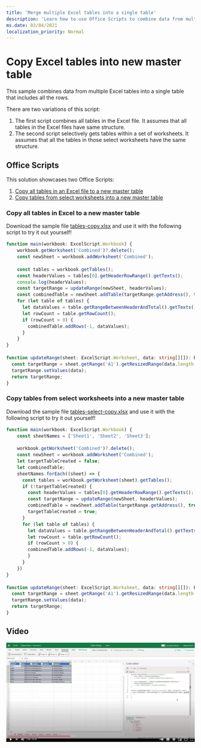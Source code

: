 ```yaml
---
title: 'Merge multiple Excel tables into a single table'
description: 'Learn how to use Office Scripts to combine data from multiple Excel tables into a single table.'
ms.date: 03/04/2021
localization_priority: Normal
---
```


# Copy Excel tables into new master table

This sample combines data from multiple Excel tables into a single table that includes all the rows.

There are two variations of this script:

1. The first script combines all tables in the Excel file. It assumes that all tables in the Excel files have same structure.
1. The second script selectively gets tables within a set of worksheets. It assumes that all the tables in those select worksheets have the same structure.

## Office Scripts

This solution showcases two Office Scripts:

1. [Copy all tables in an Excel file to a new master table](#copy-all-tables-in-excel-to-a-new-master-table)
1. [Copy tables from select worksheets into a new master table](#copy-tables-from-select-worksheets-into-a-new-master-table)

### Copy all tables in Excel to a new master table

Download the sample file <a href="tables-copy.xlsx">tables-copy.xlsx</a> and use it with the following script to try it out yourself!

```ts
function main(workbook: ExcelScript.Workbook) {
    workbook.getWorksheet('Combined')?.delete();
    const newSheet = workbook.addWorksheet('Combined');
    
    const tables = workbook.getTables();    
    const headerValues = tables[0].getHeaderRowRange().getTexts();
    console.log(headerValues);
    const targetRange = updateRange(newSheet, headerValues);
    const combinedTable = newSheet.addTable(targetRange.getAddress(), true);
    for (let table of tables) {      
      let dataValues = table.getRangeBetweenHeaderAndTotal().getTexts();
      let rowCount = table.getRowCount();
      if (rowCount > 0) {
        combinedTable.addRows(-1, dataValues);
      }
    }
}

function updateRange(sheet: ExcelScript.Worksheet, data: string[][]): ExcelScript.Range {
  const targetRange = sheet.getRange('A1').getResizedRange(data.length-1, data[0].length-1);
  targetRange.setValues(data);
  return targetRange;
}
```

### Copy tables from select worksheets into a new master table

Download the sample file <a href="tables-select-copy.xlsx">tables-select-copy.xlsx</a> and use it with the following script to try it out yourself!

```ts
function main(workbook: ExcelScript.Workbook) {
    const sheetNames = ['Sheet1', 'Sheet2', 'Sheet3'];
    
    workbook.getWorksheet('Combined')?.delete();
    const newSheet = workbook.addWorksheet('Combined');
    let targetTableCreated = false;
    let combinedTable;
    sheetNames.forEach((sheet) => {
      const tables = workbook.getWorksheet(sheet).getTables();
      if (!targetTableCreated) {
        const headerValues = tables[0].getHeaderRowRange().getTexts();
        const targetRange = updateRange(newSheet, headerValues);
        combinedTable = newSheet.addTable(targetRange.getAddress(), true);
        targetTableCreated = true;
      }      
      for (let table of tables) {
        let dataValues = table.getRangeBetweenHeaderAndTotal().getTexts();
        let rowCount = table.getRowCount();
        if (rowCount > 0) {
        combinedTable.addRows(-1, dataValues);
        }
      }
    })
}

function updateRange(sheet: ExcelScript.Worksheet, data: string[][]): ExcelScript.Range {
  const targetRange = sheet.getRange('A1').getResizedRange(data.length-1, data[0].length-1);
  targetRange.setValues(data);
  return targetRange;
}
```

## Video

[![Watch step-by-step video on how to combine data from multiple Excel tables into a single table](../../images/merge-tables-vid.jpg)](https://youtu.be/di-8JukK3Lc "Step-by-step video on how to combine data from multiple Excel tables into a single table")
